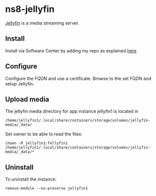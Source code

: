 # ns8-jellyfin

[Jellyfin](https://jellyfin.org) is a media streaming server.

## Install

Install via Software Center by adding my repo as explained [here](https://repo.mrmarkuz.com)

## Configure

Configure the FQDN and use a certificate. Browse to the set FQDN and setup Jellyfin.

## Upload media

The jellyfin media directory for app instance jellyfin1 is located in

    /home/jellyfin1/.local/share/containers/storage/volumes/jellyfin-media/_data/

Set owner to be able to read the files:

    chown -R jellyfin1:fellyfin1 /home/jellyfin1/.local/share/containers/storage/volumes/jellyfin-media/_data/*

## Uninstall

To uninstall the instance:

    remove-module --no-preserve jellyfin1